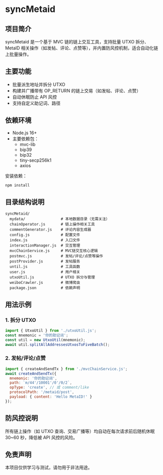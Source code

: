 # syncMetaid

## 项目简介
syncMetaid 是一个基于 MVC 链的链上交互工具，支持批量 UTXO 拆分、MetaID 相关操作（如发帖、评论、点赞等），并内置防风控机制，适合自动化链上批量操作。

## 主要功能
- 批量派生地址并拆分 UTXO
- 构建并广播带有 OP_RETURN 的链上交易（如发帖、评论、点赞）
- 自动休眠防止 API 风控
- 支持自定义助记词、路径

## 依赖环境
- Node.js 16+
- 主要依赖包：
  - mvc-lib
  - bip39
  - bip32
  - tiny-secp256k1
  - axios

安装依赖：
```bash
npm install
```

## 目录结构说明
```
syncMetaid/
  mydata/                # 本地数据目录（无需关注）
  chainOperator.js       # 链上操作相关工具
  commentGenerator.js    # 评论内容生成器
  config.js              # 配置文件
  index.js               # 入口文件
  interactionManager.js  # 交互管理
  mvcChainService.js     # MVC链交互核心逻辑
  postmvc.js             # 发帖/评论/点赞等操作
  postProvider.js        # 发帖服务
  until.js               # 工具函数
  user.js                # 用户相关
  utxoUtil.js            # UTXO 拆分与管理
  weiboCrawler.js        # 微博爬虫
  package.json           # 依赖声明
```

## 用法示例

### 1. 拆分 UTXO
```js
import { UtxoUtil } from './utxoUtil.js';
const mnemonic = '你的助记词';
const util = new UtxoUtil(mnemonic);
await util.splitAllAddressesUtxosToFiveBatch();
```

### 2. 发帖/评论/点赞
```js
import { createAndSendTx } from './mvcChainService.js';
await createAndSendTx({
  mnemonic: '你的助记词',
  path: `m/44'/10001'/0'/0/2`,
  opType: 'create', // 或 comment/like
  protocolPath: '/metaid/post',
  payload: { content: 'Hello MetaID!' }
});
```

## 防风控说明
所有链上操作（如 UTXO 查询、交易广播等）均自动在每次请求前后随机休眠 30~60 秒，降低被 API 风控的风险。

## 免责声明
本项目仅供学习与测试，请勿用于非法用途。 